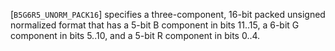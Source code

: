 [`B5G6R5_UNORM_PACK16`] specifies a three-component, 16-bit
packed unsigned normalized format that has a 5-bit B component in bits
11..15, a 6-bit G component in bits 5..10, and a 5-bit R component in
bits 0..4.